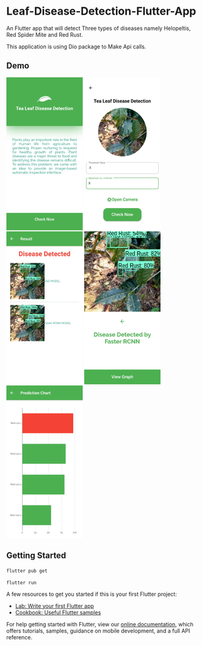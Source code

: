 # Leaf-Disease-Detection-Flutter-App

An Flutter app that will detect Three types of diseases namely Helopeltis, Red Spider Mite and Red Rust.

This application is using Dio package to Make Api calls.

## Demo
 <img src="https://github.com/raju-borah/Tea-Leaf-Disease-Detection-Flutter-App/blob/master/screen-1.jpg" width="200" >
 <img src="https://github.com/raju-borah/Tea-Leaf-Disease-Detection-Flutter-App/blob/master/screen-2.jpg" width="200" >
 <img src="https://github.com/raju-borah/Tea-Leaf-Disease-Detection-Flutter-App/blob/master/screen-3.jpg" width="200" >
 <img src="https://github.com/raju-borah/Tea-Leaf-Disease-Detection-Flutter-App/blob/master/screen-4.jpg" width="200" >
 <img src="https://github.com/raju-borah/Tea-Leaf-Disease-Detection-Flutter-App/blob/master/screen-5.jpg" width="200" >


## Getting Started

`flutter pub get`

`flutter run`

A few resources to get you started if this is your first Flutter project:

- [Lab: Write your first Flutter app](https://flutter.dev/docs/get-started/codelab)
- [Cookbook: Useful Flutter samples](https://flutter.dev/docs/cookbook)

For help getting started with Flutter, view our
[online documentation](https://flutter.dev/docs), which offers tutorials,
samples, guidance on mobile development, and a full API reference.
